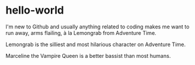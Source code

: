 # hello-world

I'm new to Github and usually anything related to coding makes me want to run away, arms flailing, à la Lemongrab from Adventure Time.

Lemongrab is the silliest and most hilarious character on Adventure Time.

Marceline the Vampire Queen is a better bassist than most humans.
